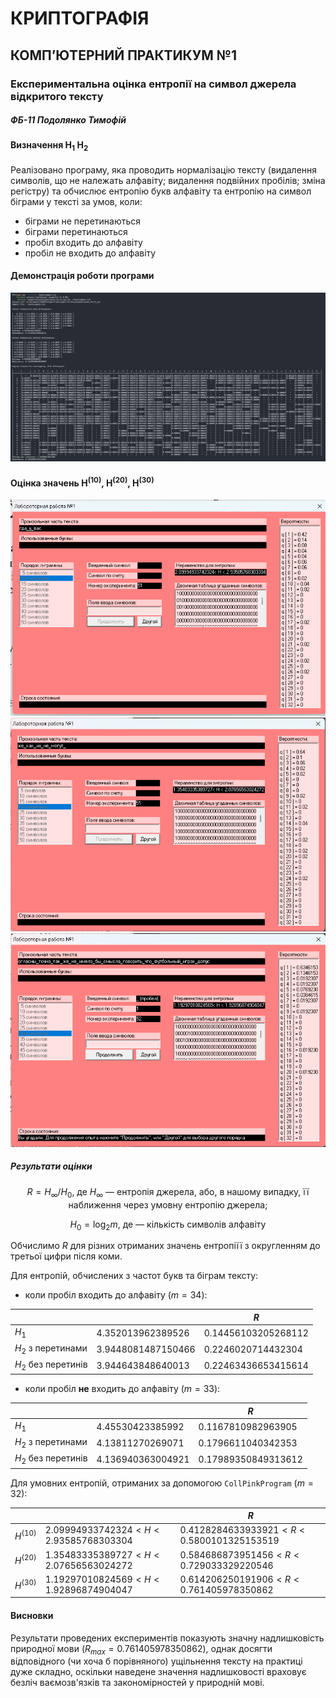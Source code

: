 # КРИПТОГРАФІЯ
## КОМП’ЮТЕРНИЙ ПРАКТИКУМ №1
### Експериментальна оцінка ентропії на символ джерела відкритого тексту

##### ФБ-11 Подолянко Тимофій

#### Визначення H<sub>1</sub> H<sub>2</sub>

Реалізовано програму, яка проводить нормалізацію тексту (видалення символів, що не належать алфавіту; видалення подвійних пробілів; зміна регістру) та обчислює ентропію букв алфавіту та ентропію на символ біграми у тексті за умов, коли:

- біграми не перетинаються
- біграми перетинаються
- пробіл входить до алфавіту
- пробіл не входить до алфавіту

#### Демонстрація роботи програми

![demo1](./demo1.png)

#### Оцінка значень H<sup>(10)</sup>, H<sup>(20)</sup>, H<sup>(30)</sup>

![H10](./H10.png)
![H20](./H20.png)
![H30](./H30.png)

##### Результати оцінки

$$
R=H_{\infty}/H_0 \text{, де }H_{\infty}\text{ — ентропія джерела, або, в нашому випадку, її наближення через умовну ентропію джерела; }
$$

$$
H_0=\log_2{m}\text{, де — кількість символів алфавіту}
$$

Обчислимо $R$ для різних отриманих значень ентропіїї з округленням до третьої цифри після коми.

Для ентропій, обчислених з частот букв та біграм тексту:

- коли пробіл входить до алфавіту ($m=34$):

| | |$R$| 
|:-|-|-|
|$H_1$|$4.352013962389526$|$0.14456103205268112$|
|$H_2$ з перетинами|$3.9448081487150466$|$0.2246020714432304$|
|$H_2$ без перетинів|$3.944643848640013$|$0.22463436653415614$|

- коли пробіл __не__ входить до алфавіту ($m=33$):

| | |$R$|
|:-|-|-|
|$H_1$|$4.45530423385992$|$0.1167810982963905$|
|$H_2$ з перетинами|$4.13811270269071$|$0.1796611040342353$|
|$H_2$ без перетинів|$4.136940363004921$|$0.17989350849313612$|

Для умовних ентропій, отриманих за допомогою `CollPinkProgram` ($m=32$):

| | |$R$|
|:-|-|-|
|$H^{(10)}$|$2.09994933742324 < H < 2.93585768303304$|$0.4128284633933921 < R < 0.5800101325153519$|
|$H^{(20)}$|$1.35483335389727 < H < 2.07656563024272$|$0.584686873951456 < R < 0.729033329220546$|
|$H^{(30)}$|$1.19297010824569 < H < 1.92896874904047$|$0.614206250191906 < R < 0.761405978350862$|

#### Висновки

Результати проведених експериментів показують значну надлишковість природної мови ($R_{max} = 0.761405978350862$), однак досягти відповідного (чи хоча б порівняного) ущільнення тексту на практиці дуже складно, оскільки наведене значення надлишковості враховує безліч ваємозв'язків та закономірностей у природній мові.
